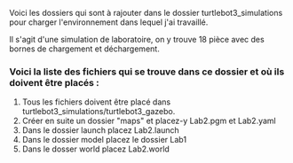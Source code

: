 Voici les dossiers qui sont à rajouter dans le dossier turtlebot3_simulations pour charger l'environnement dans lequel j'ai travaillé.

Il s'agit d'une simulation de laboratoire, on y trouve 18 pièce avec des bornes de chargement et déchargement.

### Voici la liste des fichiers qui se trouve dans ce dossier et où ils doivent être placés : 
1. Tous les fichiers doivent être placé dans turtlebot3_simulations/turtlebot3_gazebo.
2. Créer en suite un dossier "maps" et placez-y Lab2.pgm et Lab2.yaml
3. Dans le dossier launch placez Lab2.launch
4. Dans le dossier model placez le dossier Lab1
5. Dans le dosser world placez Lab2.world
